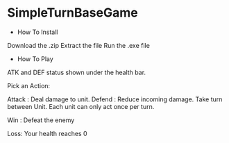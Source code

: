 # SimpleTurnBaseGame
 
* How To Install

Download the .zip
Extract the file
Run the .exe file


* How To Play

ATK and DEF status shown under the health bar.

Pick an Action:

Attack : Deal damage to unit.
Defend : Reduce incoming damage.
Take turn between Unit. Each unit can only act once per turn.

Win : Defeat the enemy

Loss: Your health reaches 0
